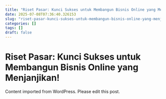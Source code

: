 ```yaml
---
title: "Riset Pasar: Kunci Sukses untuk Membangun Bisnis Online yang Menjanjikan!"
date: 2025-07-08T07:36:40.326153
slug: "riset-pasar-kunci-sukses-untuk-membangun-bisnis-online-yang-menjanjikan"
categories: []
tags: []
draft: false
---
```


# Riset Pasar: Kunci Sukses untuk Membangun Bisnis Online yang Menjanjikan!

Content imported from WordPress. Please edit this post.
